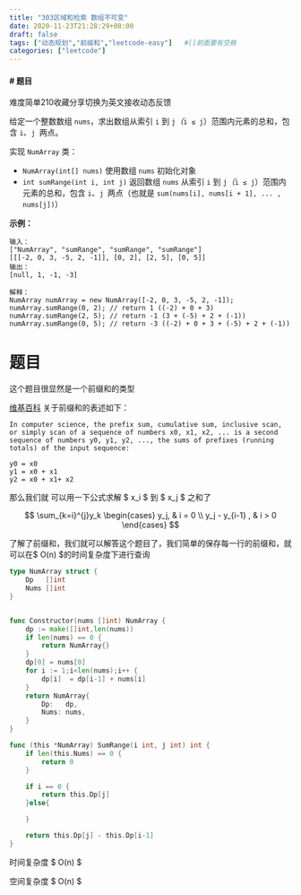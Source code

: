 ```yaml
---
title: "303区域和检索 数组不可变"
date: 2020-11-23T21:28:29+08:00
draft: false
tags: ["动态规划","前缀和","leetcode-easy"]   #[]前面要有空格
categories: ["leetcode"]
---
```


#### # 题目

难度简单210收藏分享切换为英文接收动态反馈

给定一个整数数组  `nums`，求出数组从索引 `i` 到 `j`*（*`i ≤ j`）范围内元素的总和，包含 `i`、`j `两点。

实现 `NumArray` 类：

- `NumArray(int[] nums)` 使用数组 `nums` 初始化对象
- `int sumRange(int i, int j)` 返回数组 `nums` 从索引 `i` 到 `j`*（*`i ≤ j`）范围内元素的总和，包含 `i`、`j `两点（也就是 `sum(nums[i], nums[i + 1], ... , nums[j])`）

 

**示例：**

```
输入：
["NumArray", "sumRange", "sumRange", "sumRange"]
[[[-2, 0, 3, -5, 2, -1]], [0, 2], [2, 5], [0, 5]]
输出：
[null, 1, -1, -3]

解释：
NumArray numArray = new NumArray([-2, 0, 3, -5, 2, -1]);
numArray.sumRange(0, 2); // return 1 ((-2) + 0 + 3)
numArray.sumRange(2, 5); // return -1 (3 + (-5) + 2 + (-1)) 
numArray.sumRange(0, 5); // return -3 ((-2) + 0 + 3 + (-5) + 2 + (-1))
```





# 题目

这个题目很显然是一个前缀和的类型

[维基百科](https://en.wikipedia.org/wiki/Prefix_sum) 关于前缀和的表述如下：

```
In computer science, the prefix sum, cumulative sum, inclusive scan, or simply scan of a sequence of numbers x0, x1, x2, ... is a second sequence of numbers y0, y1, y2, ..., the sums of prefixes (running totals) of the input sequence:

y0 = x0
y1 = x0 + x1
y2 = x0 + x1+ x2
```

那么我们就 可以用一下公式求解 $ x_i $ 到 $ x_j $ 之和了


$$
\sum_{k=i}^{j}y_k 
\begin{cases}
  y_j, & i = 0 \\
  y_j - y_{i-1} , & i > 0 
\end{cases}
$$



了解了前缀和，我们就可以解答这个题目了，我们简单的保存每一行的前缀和，就可以在$ O(n) $的时间复杂度下进行查询



```go
type NumArray struct {
	Dp   []int
	Nums []int
}


func Constructor(nums []int) NumArray {
	dp := make([]int,len(nums))
	if len(nums) == 0 {
		return NumArray{}
	}
	dp[0] = nums[0]
	for i := 1;i<len(nums);i++ {
		dp[i]  = dp[i-1] + nums[i]
	}
	return NumArray{
		Dp:   dp,
		Nums: nums,
	}
}

func (this *NumArray) SumRange(i int, j int) int {
	if len(this.Nums) == 0 {
		return 0
	}

	if i == 0 {
		return this.Dp[j]
	}else{

	}

	return this.Dp[j] - this.Dp[i-1]
}
```

时间复杂度 $ O(n) $

空间复杂度 $ O(n) $

